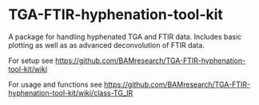 # TGA-FTIR-hyphenation-tool-kit

A package for handling hyphenated TGA and FTIR data. Includes basic plotting as well as as advanced deconvolution of FTIR data.

For setup see https://github.com/BAMresearch/TGA-FTIR-hyphenation-tool-kit/wiki

For usage and functions see https://github.com/BAMresearch/TGA-FTIR-hyphenation-tool-kit/wiki/class-TG_IR
